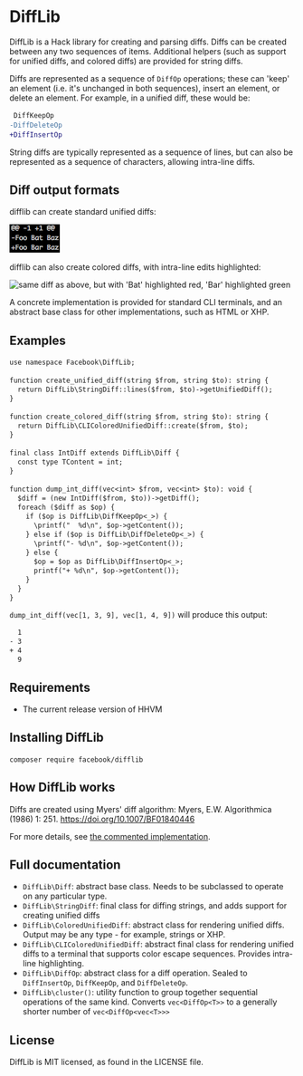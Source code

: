 # DiffLib

DiffLib is a Hack library for creating and parsing diffs. Diffs can be created
between any two sequences of items. Additional helpers (such as support for
unified diffs, and colored diffs) are provided for string diffs.

Diffs are represented as a sequence of `DiffOp` operations; these can 'keep' an
element (i.e. it's unchanged in both sequences), insert an element, or delete an
element. For example, in a unified diff, these would be:

```diff
 DiffKeepOp
-DiffDeleteOp
+DiffInsertOp
```

String diffs are typically represented as a sequence of lines, but can also be
represented as a sequence of characters, allowing intra-line diffs.

## Diff output formats

difflib can create standard unified diffs:

![@@ -1 +1@@ -Foo Bat Baz +Foo Bar Baz](udiff.png)

difflib can also create colored diffs, with intra-line edits highlighted:

![same diff as above, but with 'Bat' highlighted red, 'Bar' highlighted
green](clidiff.png)

A concrete implementation is provided for standard CLI terminals, and an
abstract base class for other implementations, such as HTML or XHP.

## Examples

```Hack
use namespace Facebook\DiffLib;

function create_unified_diff(string $from, string $to): string {
  return DiffLib\StringDiff::lines($from, $to)->getUnifiedDiff();
}

function create_colored_diff(string $from, string $to): string {
  return DiffLib\CLIColoredUnifiedDiff::create($from, $to);
}

final class IntDiff extends DiffLib\Diff {
  const type TContent = int;
}

function dump_int_diff(vec<int> $from, vec<int> $to): void {
  $diff = (new IntDiff($from, $to))->getDiff();
  foreach ($diff as $op) {
    if ($op is DiffLib\DiffKeepOp<_>) {
      \printf("  %d\n", $op->getContent());
    } else if ($op is DiffLib\DiffDeleteOp<_>) {
      \printf("- %d\n", $op->getContent());
    } else {
      $op = $op as DiffLib\DiffInsertOp<_>;
      printf("+ %d\n", $op->getContent());
    }
  }
}

```

`dump_int_diff(vec[1, 3, 9], vec[1, 4, 9])` will produce this output:

```
  1
- 3
+ 4
  9
```

## Requirements

* The current release version of HHVM

## Installing DiffLib

```
composer require facebook/difflib
```

## How DiffLib works

Diffs are created using Myers' diff algorithm:
Myers, E.W. Algorithmica (1986) 1: 251. https://doi.org/10.1007/BF01840446

For more details, see [the commented implementation](src/Diff.php).

## Full documentation

- `DiffLib\Diff`: abstract base class. Needs to be subclassed to operate on
  any particular type.
- `DiffLib\StringDiff`: final class for diffing strings, and adds support
  for creating unified diffs
- `DiffLib\ColoredUnifiedDiff`: abstract class for rendering unified diffs.
  Output may be any type - for example, strings or XHP.
- `DiffLib\CLIColoredUnifiedDiff`: abstract final class for rendering unified
  diffs to a terminal that supports color escape sequences. Provides intra-line
  highlighting.
- `DiffLib\DiffOp`: abstract class for a diff operation. Sealed to
  `DiffInsertOp`, `DiffKeepOp`, and `DiffDeleteOp`.
- `DiffLib\cluster()`: utility function to group together sequential operations
  of the same kind. Converts `vec<DiffOp<T>>` to a generally shorter number of
  `vec<DiffOp<vec<T>>>`

## License
DiffLib is MIT licensed, as found in the LICENSE file.
